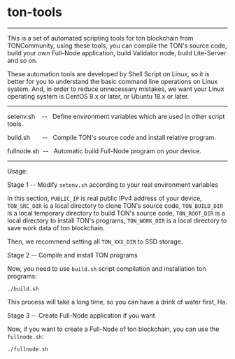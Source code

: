 # ton-tools
---
This is a set of automated scripting tools for ton blockchain from TONCommunity, using these tools, you can compile the TON's source code, build your own Full-Node application, build Validator node, build Lite-Server and so on.

These automation tools are developed by Shell Script on Linux, so it is better for you to understand the basic command line operations on Linux system. And, in order to reduce unnecessary mistakes, we want your Linux operating system is CentOS 8.x or later, or Ubuntu 18.x or later.

---
setenv.sh&nbsp;&nbsp;&nbsp;&nbsp;--&nbsp;&nbsp; Define environment variables which are used in other script tools.

build.sh &nbsp;&nbsp;&nbsp;&nbsp;&nbsp; --&nbsp;&nbsp; Compile TON's source code and install relative program.

fullnode.sh &nbsp;--&nbsp;&nbsp; Automatic build Full-Node program on your device.

---

Usage:

Stage 1 -- Modify `setenv.sh` according to your real environment variables

In this section, `PUBLIC_IP` is real public IPv4 address of your device, `TON_SRC_DIR` is a local directory to clone TON's source code, `TON_BUILD_DIR` is a local temporary directory to build TON's source code, `TON_ROOT_DIR` is a local directory to install TON's programs, `TON_WORK_DIR` is a local directory to save work data of ton blockchain. 

Then, we recommend setting all `TON_XXX_DIR` to SSD storage.

Stage 2 -- Compile and install TON programs

Now, you need to use `build.sh` script compilation and installation ton programs:

```
./build.sh
```

This process will take a long time, so you can have a drink of water first, Ha.

Stage 3 -- Create Full-Node application if you want

Now, if you want to create a Full-Node of ton blockchain, you can use the `fullnode.sh`:

```
./fullnode.sh
```

